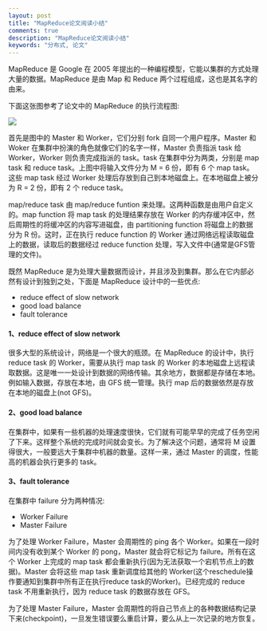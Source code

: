 ```yaml
---
layout: post
title: "MapReduce论文阅读小结"
comments: true
description: "MapReduce论文阅读小结"
keywords: "分布式, 论文"
---
```


MapReduce 是 Google 在 2005 年提出的一种编程模型，它能以集群的方式处理大量的数据。MapReduce 是由 Map 和 Reduce 两个过程组成，这也是其名字的由来。

下面这张图参考了论文中的 MapReduce 的执行流程图:

![](http://ww1.sinaimg.cn/large/c9caade4gy1g4wx7e0stqj21ha0ogjwo.jpg)

首先是图中的 Master 和 Worker，它们分别 fork 自同一个用户程序。Master 和 Woker 在集群中扮演的角色就像它们的名字一样，Master 负责指派 task 给 Worker，Worker 则负责完成指派的 task。task 在集群中分为两类，分别是 map task 和 reduce task。上图中将输入文件分为 M = 6 份，即有 6 个 map task。这些 map task 经过 Worker 处理后存放到自己到本地磁盘上。在本地磁盘上被分为 R = 2 份，即有 2 个 reduce task。

map/reduce task 由 map/reduce funtion 来处理。这两种函数是由用户自定义的。map function 将 map task 的处理结果存放在 Worker 的内存缓冲区中，然后周期性的将缓冲区的内容写进磁盘，由 partitioning function 将磁盘上的数据分为 R 份。这时，正在执行 reduce function 的 Worker 通过网络远程读取磁盘上的数据，读取后的数据经过 reduce function 处理，写入文件中(通常是GFS管理的文件)。

既然 MapReduce 是为处理大量数据而设计，并且涉及到集群。那么在它内部必然有设计到独到之处，下面是 MapReduce 设计中的一些优点:

- reduce effect of slow network
- good load balance
- fault tolerance

#### 1、reduce effect of slow network

很多大型的系统设计，网络是一个很大的瓶颈。在 MapReduce 的设计中，执行 reduce task 的 Worker，需要从执行 map task 的 Worker 的本地磁盘上远程读取数据。这是唯一一处设计到数据的网络传输。其余地方，数据都是存储在本地。例如输入数据，存放在本地，由 GFS 统一管理。执行 map 后的数据依然是存放在本地的磁盘上(not GFS)。

#### 2、good load balance

在集群中，如果有一些机器的处理速度很快，它们就有可能早早的完成了任务空闲了下来。这样整个系统的完成时间就会变长。为了解决这个问题，通常将 M 设置得很大，一般要远大于集群中机器的数量。这样一来，通过 Master 的调度，性能高的机器会执行更多的 task。

#### 3、fault tolerance

在集群中 failure 分为两种情况:

- Worker Failure
- Master Failure

为了处理 Worker Failure，Master 会周期性的 ping 各个 Worker。如果在一段时间内没有收到某个 Worker 的 pong，Master 就会将它标记为 failure。所有在这个 Worker 上完成的 map task 都会重新执行(因为无法获取一个宕机节点上的数据)。Master 会将这些 map task 重新调度给其他的 Worker(这个reschedule操作要通知到集群中所有正在执行reduce task的Worker)。已经完成的 reduce task 不用重新执行，因为 reduce task 的数据存放在 GFS。

为了处理 Master Failure，Master 会周期性的将自己节点上的各种数据结构记录下来(checkpoint)，一旦发生错误要么重启计算，要么从上一次记录的地方恢复。

